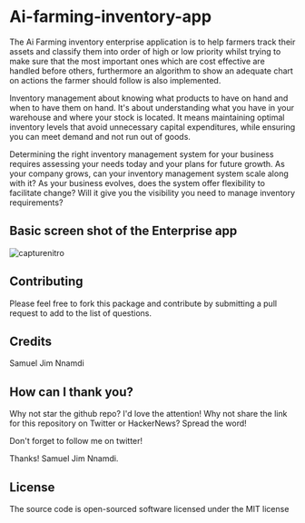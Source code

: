 # Ai-farming-inventory-app
The Ai Farming inventory enterprise application is to help farmers track their assets and classify them into order of high or low priority whilst trying to make sure that the most important ones which are cost effective are handled before others, furthermore an algorithm to show an adequate chart on actions the farmer should follow is also implemented.

Inventory management about knowing what products to have on hand and when to have them on hand. It's about understanding what you have in your warehouse and where your stock is located. It means maintaining optimal inventory levels that avoid unnecessary capital expenditures, while ensuring you can meet demand and not run out of goods.

Determining the right inventory management system for your business requires assessing your needs today and your plans for future growth. As your company grows, can your inventory management system scale along with it? As your business evolves, does the system offer flexibility to facilitate change? Will it give you the visibility you need to manage inventory requirements?

## Basic screen shot of the Enterprise app

![capturenitro](https://user-images.githubusercontent.com/46245794/53302079-bec05a80-385a-11e9-92b2-a588a4938365.PNG)

## Contributing
Please feel free to fork this package and contribute by submitting a pull request to add to the list of questions.

## Credits
Samuel Jim Nnamdi

## How can I thank you?
Why not star the github repo? I'd love the attention! Why not share the link for this repository on Twitter or HackerNews? Spread the word!

Don't forget to follow me on twitter!

Thanks! Samuel Jim Nnamdi.

## License
The source code is open-sourced software licensed under the MIT license
